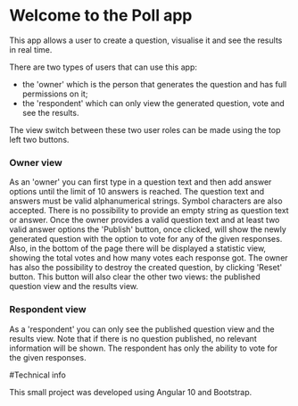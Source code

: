 # Welcome to the Poll app

This app allows a user to create a question, visualise it and see the results in real time.

There are two types of users that can use this app: 

- the 'owner' which is the person that generates the question and has full permissions on it;
- the 'respondent' which can only view the generated question, vote and see the results.

The view switch between these two user roles can be made using the top left two buttons.

### Owner view

As an 'owner' you can first type in a question text and then add answer options until the limit of 10 answers is reached.
The question text and answers must be valid alphanumerical strings. Symbol characters are also accepted.
There is no possibility to provide an empty string as question text or answer.
Once the owner provides a valid question text and at least two valid answer options the 'Publish' button, once clicked, will show the newly generated question with the option to vote for any of the given responses. Also, in the bottom of the page there will be displayed a statistic view, showing the total votes and how many votes each response got.
The owner has also the possibility to destroy the created question, by clicking 'Reset' button. This button will also clear the other two views: the published question view and the results view.

### Respondent view

As a 'respondent' you can only see the published question view and the results view.
Note that if there is no question published, no relevant information will be shown.
The respondent has only the ability to vote for the given responses.



#Technical info

This small project was developed using Angular 10 and Bootstrap.


